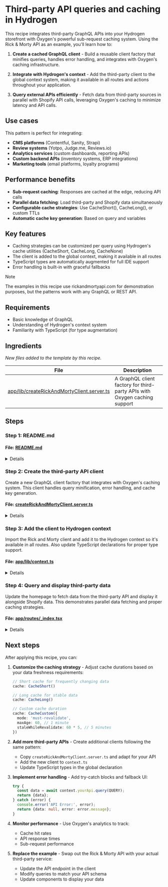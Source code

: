 # Third-party API queries and caching in Hydrogen

This recipe integrates third-party GraphQL APIs into your Hydrogen storefront 
with Oxygen's powerful sub-request caching system. Using the Rick & Morty API as an example, 
you'll learn how to:

1. **Create a cached GraphQL client** - Build a reusable client factory that minifies queries, 
   handles error handling, and integrates with Oxygen's caching infrastructure.

2. **Integrate with Hydrogen's context** - Add the third-party client to the global context 
   system, making it available in all routes and actions throughout your application.

3. **Query external APIs efficiently** - Fetch data from third-party sources in parallel 
   with Shopify API calls, leveraging Oxygen's caching to minimize latency and API calls.

## Use cases

This pattern is perfect for integrating:
- **CMS platforms** (Contentful, Sanity, Strapi)
- **Review systems** (Yotpo, Judge.me, Reviews.io)
- **Analytics services** (custom dashboards, reporting APIs)
- **Custom backend APIs** (inventory systems, ERP integrations)
- **Marketing tools** (email platforms, loyalty programs)

## Performance benefits

- **Sub-request caching**: Responses are cached at the edge, reducing API calls
- **Parallel data fetching**: Load third-party and Shopify data simultaneously
- **Configurable cache strategies**: Use CacheShort(), CacheLong(), or custom TTLs
- **Automatic cache key generation**: Based on query and variables

## Key features

- Caching strategies can be customized per query using Hydrogen's cache utilities (CacheShort, CacheLong, CacheNone)
- The client is added to the global context, making it available in all routes
- TypeScript types are automatically augmented for full IDE support
- Error handling is built-in with graceful fallbacks

> [!NOTE]
> The examples in this recipe use rickandmortyapi.com for demonstration purposes, but the patterns work with any GraphQL or REST API.

## Requirements

- Basic knowledge of GraphQL
- Understanding of Hydrogen's context system
- Familiarity with TypeScript (for type augmentation)

## Ingredients

_New files added to the template by this recipe._

| File | Description |
| --- | --- |
| [app/lib/createRickAndMortyClient.server.ts](https://github.com/Shopify/hydrogen/blob/0511444a026f5b80c3927fbc2e31b1ab827cfeae/cookbook/recipes/third-party-api/ingredients/templates/skeleton/app/lib/createRickAndMortyClient.server.ts) | A GraphQL client factory for third-party APIs with Oxygen caching support |

## Steps

### Step 1: README.md



#### File: [README.md](https://github.com/Shopify/hydrogen/blob/0511444a026f5b80c3927fbc2e31b1ab827cfeae/templates/skeleton/README.md)

<details>

~~~diff
index c584e537..4c8dcead 100644
--- a/templates/skeleton/README.md
+++ b/templates/skeleton/README.md
@@ -1,6 +1,6 @@
-# Hydrogen template: Skeleton
+# Hydrogen template: Skeleton with Third-party API Integration
 
-Hydrogen is Shopify’s stack for headless commerce. Hydrogen is designed to dovetail with [Remix](https://remix.run/), Shopify’s full stack web framework. This template contains a **minimal setup** of components, queries and tooling to get started with Hydrogen.
+Hydrogen is Shopify's stack for headless commerce. Hydrogen is designed to dovetail with [Remix](https://remix.run/), Shopify's full stack web framework. This template contains a **minimal setup** of components, queries and tooling to get started with Hydrogen, plus an example of integrating third-party GraphQL APIs with Oxygen caching.
 
 [Check out Hydrogen docs](https://shopify.dev/custom-storefronts/hydrogen)
 [Get familiar with Remix](https://remix.run/docs/en/v1)
@@ -40,6 +40,46 @@ npm run build
 npm run dev
 ```
 
+## Third-party API Integration
+
+This example demonstrates how to query third-party GraphQL APIs with Oxygen's sub-request caching. The example uses the public [Rick & Morty API](https://rickandmortyapi.com/documentation/#graphql) to show how to:
+
+1. Create a cached GraphQL client for third-party APIs
+2. Integrate the client into Hydrogen's context  
+3. Query and display data from external APIs alongside Shopify data
+
+### Key files for third-party API integration
+
+| File | Description |
+| --- | --- |
+| [`app/lib/createRickAndMortyClient.server.ts`](app/lib/createRickAndMortyClient.server.ts) | GraphQL client factory with Oxygen caching support |
+| [`app/lib/context.ts`](app/lib/context.ts) | Modified to include the third-party client in Hydrogen context |
+| [`app/routes/_index.tsx`](app/routes/_index.tsx) | Homepage demonstrating parallel queries to both Shopify and third-party APIs |
+
+### How it works
+
+The Rick & Morty client is created in the context and made available to all routes:
+
+```ts
+// In app/lib/context.ts
+const rickAndMorty = createRickAndMortyClient({
+  cache,
+  waitUntil,
+  request,
+});
+```
+
+Then you can query the third-party API in any route:
+
+```ts
+// In any route loader
+const {characters} = await context.rickAndMorty.query(CHARACTERS_QUERY, {
+  cache: CacheShort(),
+});
+```
+
+This pattern can be adapted for any third-party API integration including CMS systems, review platforms, analytics services, or custom backend APIs.
+
 ## Setup for using Customer Account API (`/account` section)
 
 Follow step 1 and 2 of <https://shopify.dev/docs/custom-storefronts/building-with-the-customer-account-api/hydrogen#step-1-set-up-a-public-domain-for-local-development>
~~~

</details>

### Step 2: Create the third-party API client

Create a new GraphQL client factory that integrates with Oxygen's caching system.
This client handles query minification, error handling, and cache key generation.

#### File: [createRickAndMortyClient.server.ts](https://github.com/Shopify/hydrogen/blob/0511444a026f5b80c3927fbc2e31b1ab827cfeae/cookbook/recipes/third-party-api/ingredients/templates/skeleton/app/lib/createRickAndMortyClient.server.ts)

<details>

~~~ts
import {
  createWithCache,
  CacheLong,
  type CachingStrategy,
} from '@shopify/hydrogen';

export function createRickAndMortyClient({
  cache,
  waitUntil,
  request,
}: {
  cache: Cache;
  waitUntil: ExecutionContext['waitUntil'];
  request: Request;
}) {
  const withCache = createWithCache({cache, waitUntil, request});

  return {
    async query<T = any>(
      query: `#graphql:rickAndMorty${string}`,
      options: {
        variables?: object;
        cache?: CachingStrategy;
      },
    ) {
      query = minifyQuery(query);
      const body = JSON.stringify({query, variables: options.variables});

      const {data, response} = await withCache.fetch<{data: T; error: string}>(
        'https://rickandmortyapi.com/graphql',
        {
          method: 'POST',
          headers: {'Content-type': 'application/json'},
          body,
        },
        {
          cacheStrategy: options.cache ?? CacheLong(),
          shouldCacheResponse: (body) => !body?.error,
          cacheKey: ['r&m', body],
          displayName:
            'Rick & Morty - ' + query.match(/^(query|mutation)\s\w+/)?.[0],
        },
      );

      if (!response.ok || !data || data?.error) {
        throw new Error(
          data?.error ??
            `Error fetching from rick and morty api: ${response.statusText}`,
        );
      }

      return data.data;
    },
  };
}

function minifyQuery<T extends string>(string: T) {
  return string
    .replace(/\s*#.*$/gm, '') // Remove GQL comments
    .replace(/\s+/gm, ' ') // Minify spaces
    .trim() as T;
}
~~~

</details>

### Step 3: Add the client to Hydrogen context

Import the Rick and Morty client and add it to the Hydrogen context so it's available
in all routes. Also update TypeScript declarations for proper type support.

#### File: [app/lib/context.ts](https://github.com/Shopify/hydrogen/blob/0511444a026f5b80c3927fbc2e31b1ab827cfeae/templates/skeleton/app/lib/context.ts)

<details>

~~~diff
index 692d5ae1..0635384a 100644
--- a/templates/skeleton/app/lib/context.ts
+++ b/templates/skeleton/app/lib/context.ts
@@ -1,25 +1,10 @@
 import {createHydrogenContext} from '@shopify/hydrogen';
 import {AppSession} from '~/lib/session';
 import {CART_QUERY_FRAGMENT} from '~/lib/fragments';
-
-// Define the additional context object
-const additionalContext = {
-  // Additional context for custom properties, CMS clients, 3P SDKs, etc.
-  // These will be available as both context.propertyName and context.get(propertyContext)
-  // Example of complex objects that could be added:
-  // cms: await createCMSClient(env),
-  // reviews: await createReviewsClient(env),
-} as const;
-
-// Automatically augment HydrogenAdditionalContext with the additional context type
-type AdditionalContextType = typeof additionalContext;
-
-declare global {
-  interface HydrogenAdditionalContext extends AdditionalContextType {}
-}
+import {createRickAndMortyClient} from '~/lib/createRickAndMortyClient.server';
 
 /**
- * Creates Hydrogen context for React Router 7.9.x
+ * Creates Hydrogen context for React Router 7.9.x with third-party API support
  * Returns HydrogenRouterContextProvider with hybrid access patterns
  * */
 export async function createHydrogenRouterContext(
@@ -40,6 +25,19 @@ export async function createHydrogenRouterContext(
     AppSession.init(request, [env.SESSION_SECRET]),
   ]);
 
+  // @description Create a Rick and Morty client for third-party GraphQL queries with Oxygen caching
+  const rickAndMorty = createRickAndMortyClient({
+    cache,
+    waitUntil,
+    request,
+  });
+
+  // @description Define the additional context object with the third-party client
+  const additionalContext = {
+    // Pass the Rick and Morty client to the action and loader context
+    rickAndMorty,
+  } as const;
+
   const hydrogenContext = createHydrogenContext(
     {
       env,
@@ -58,3 +56,12 @@ export async function createHydrogenRouterContext(
 
   return hydrogenContext;
 }
+
+// @description Augment HydrogenAdditionalContext with third-party client type
+type AdditionalContextType = {
+  rickAndMorty: ReturnType<typeof createRickAndMortyClient>;
+};
+
+declare global {
+  interface HydrogenAdditionalContext extends AdditionalContextType {}
+}
\ No newline at end of file
~~~

</details>

### Step 4: Query and display third-party data

Update the homepage to fetch data from the third-party API and display it alongside
Shopify data. This demonstrates parallel data fetching and proper caching strategies.

#### File: [app/routes/_index.tsx](https://github.com/Shopify/hydrogen/blob/0511444a026f5b80c3927fbc2e31b1ab827cfeae/templates/skeleton/app/routes/_index.tsx)

<details>

~~~diff
index 28102dbe..618b99a0 100644
--- a/templates/skeleton/app/routes/_index.tsx
+++ b/templates/skeleton/app/routes/_index.tsx
@@ -1,11 +1,7 @@
-import {
-  Await,
-  useLoaderData,
-  Link,
-} from 'react-router';
+import {Await, useLoaderData, Link} from 'react-router';
 import type {Route} from './+types/_index';
 import {Suspense} from 'react';
-import {Image} from '@shopify/hydrogen';
+import {Image, CacheShort} from '@shopify/hydrogen';
 import type {
   FeaturedCollectionFragment,
   RecommendedProductsQuery,
@@ -31,13 +27,19 @@ export async function loader(args: Route.LoaderArgs) {
  * needed to render the page. If it's unavailable, the whole page should 400 or 500 error.
  */
 async function loadCriticalData({context}: Route.LoaderArgs) {
-  const [{collections}] = await Promise.all([
+  // @description Fetch Rick & Morty characters using the third-party GraphQL API with caching
+  const [{collections}, {characters}] = await Promise.all([
     context.storefront.query(FEATURED_COLLECTION_QUERY),
-    // Add other queries here, so that they are loaded in parallel
+    // @description Query third-party Rick & Morty API with Oxygen caching
+    context.rickAndMorty.query(CHARACTERS_QUERY, {
+      cache: CacheShort(),
+    }),
   ]);
 
   return {
     featuredCollection: collections.nodes[0],
+    // @description Return Rick & Morty characters data
+    characters,
   };
 }
 
@@ -64,12 +66,50 @@ export default function Homepage() {
   const data = useLoaderData<typeof loader>();
   return (
     <div className="home">
+      {/* @description Display Rick & Morty characters from third-party API */}
+      <ThirdPartyApiExample characters={data.characters} />
       <FeaturedCollection collection={data.featuredCollection} />
       <RecommendedProducts products={data.recommendedProducts} />
     </div>
   );
 }
 
+// @description Component to display Rick & Morty characters fetched from third-party API
+function ThirdPartyApiExample({characters}: {characters: any}) {
+  return (
+    <section className="third-party-api-example">
+      <h2>Rick & Morty Characters (Third-Party API Example)</h2>
+      <p>
+        This data is fetched from rickandmortyapi.com GraphQL API with Oxygen
+        caching:
+      </p>
+      <br />
+      <ul
+        style={{
+          listStyle: 'none',
+          display: 'flex',
+          flexDirection: 'column',
+          gap: '1rem',
+          flexWrap: 'wrap',
+        }}
+      >
+        {characters?.results?.map((character: any) => (
+          <li
+            key={character.id}
+            style={{
+              padding: '0.5rem',
+              border: '1px solid #ccc',
+              borderRadius: '4px',
+            }}
+          >
+            {character.name}
+          </li>
+        ))}
+      </ul>
+    </section>
+  );
+}
+
 function FeaturedCollection({
   collection,
 }: {
@@ -141,6 +181,18 @@ const FEATURED_COLLECTION_QUERY = `#graphql
   }
 ` as const;
 
+// @description GraphQL query for Rick & Morty characters from third-party API
+const CHARACTERS_QUERY = `#graphql:rickAndMorty
+  query Characters {
+    characters(page: 1) {
+      results {
+        name
+        id
+      }
+    }
+  }
+`;
+
 const RECOMMENDED_PRODUCTS_QUERY = `#graphql
   fragment RecommendedProduct on Product {
     id
~~~

</details>

## Next steps

After applying this recipe, you can:

1. **Customize the caching strategy** - Adjust cache durations based on your data freshness requirements:
   ```ts
   // Short cache for frequently changing data
   cache: CacheShort()
   
   // Long cache for stable data
   cache: CacheLong()
   
   // Custom cache duration
   cache: CacheCustom({
     mode: 'must-revalidate',
     maxAge: 60, // 1 minute
     staleWhileRevalidate: 60 * 5, // 5 minutes
   })
   ```

2. **Add more third-party APIs** - Create additional clients following the same pattern:
   - Copy `createRickAndMortyClient.server.ts` and adapt for your API
   - Add the new client to `context.ts`
   - Update TypeScript types in the global declaration

3. **Implement error handling** - Add try-catch blocks and fallback UI:
   ```ts
   try {
     const data = await context.yourApi.query(QUERY);
     return {data};
   } catch (error) {
     console.error('API Error:', error);
     return {data: null, error: error.message};
   }
   ```

4. **Monitor performance** - Use Oxygen's analytics to track:
   - Cache hit rates
   - API response times
   - Sub-request performance

5. **Replace the example** - Swap out the Rick & Morty API with your actual third-party service:
   - Update the API endpoint in the client
   - Modify queries to match your API schema
   - Update components to display your data